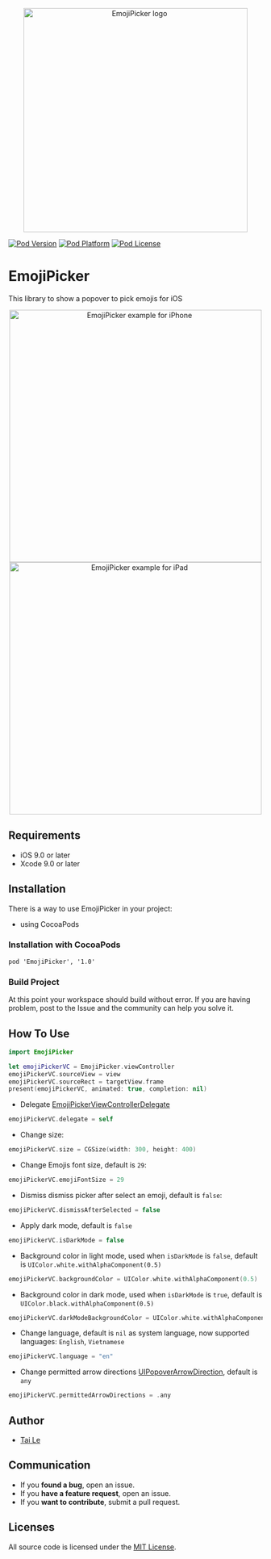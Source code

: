 <p align="center" >
  <img src="icon.png" title="EmojiPicker logo" width='444' float=left>
</p>

[![Pod Version](https://cocoapod-badges.herokuapp.com/v/EmojiPicker/badge.png)](http://cocoadocs.org/docsets/EmojiPicker/)
[![Pod Platform](https://cocoapod-badges.herokuapp.com/p/EmojiPicker/badge.png)](http://cocoadocs.org/docsets/EmojiPicker/)
[![Pod License](https://cocoapod-badges.herokuapp.com/l/EmojiPicker/badge.png)](https://www.apache.org/licenses/LICENSE-2.0.html)

# EmojiPicker
This library to show a popover to pick emojis for iOS

<p align="center" >
  <img src="iphone-example.gif" title="EmojiPicker example for iPhone" height='500' float=left>
  <img src="ipad-example.gif" title="EmojiPicker example for iPad" height='500' float=left>
</p>

## Requirements

- iOS 9.0 or later
- Xcode 9.0 or later

## Installation
There is a way to use EmojiPicker in your project:

- using CocoaPods

### Installation with CocoaPods

```
pod 'EmojiPicker', '1.0'
```
### Build Project

At this point your workspace should build without error. If you are having problem, post to the Issue and the
community can help you solve it.

## How To Use

```swift
import EmojiPicker

let emojiPickerVC = EmojiPicker.viewController
emojiPickerVC.sourceView = view
emojiPickerVC.sourceRect = targetView.frame
present(emojiPickerVC, animated: true, completion: nil)
```

- Delegate [EmojiPickerViewControllerDelegate](https://github.com/levantAJ/EmojiPicker/blob/master/EmojiPicker/View/EmojiPickerViewController.swift)
```swift
emojiPickerVC.delegate = self
```

- Change size:
```swift
emojiPickerVC.size = CGSize(width: 300, height: 400)
```

- Change Emojis font size, default is `29`:
```swift
emojiPickerVC.emojiFontSize = 29
```

- Dismiss dismiss picker after select an emoji, default is `false`:
```swift
emojiPickerVC.dismissAfterSelected = false
```

- Apply dark mode, default is `false`
```swift
emojiPickerVC.isDarkMode = false
```

- Background color in light mode, used when `isDarkMode` is `false`, default is `UIColor.white.withAlphaComponent(0.5)`
```swift
emojiPickerVC.backgroundColor = UIColor.white.withAlphaComponent(0.5)
```

- Background color in dark mode, used when `isDarkMode` is `true`, default is `UIColor.black.withAlphaComponent(0.5)`
```swift
emojiPickerVC.darkModeBackgroundColor = UIColor.white.withAlphaComponent(0.5)
```

- Change language, default is `nil` as system language, now supported languages: `English`, `Vietnamese`

```swift
emojiPickerVC.language = "en"
```
  
- Change permitted arrow directions [UIPopoverArrowDirection](https://developer.apple.com/documentation/uikit/uipopoverarrowdirection), default is `any`

```swift
emojiPickerVC.permittedArrowDirections = .any
```

## Author
- [Tai Le](https://github.com/levantAJ)

## Communication
- If you **found a bug**, open an issue.
- If you **have a feature request**, open an issue.
- If you **want to contribute**, submit a pull request.

## Licenses

All source code is licensed under the [MIT License](https://raw.githubusercontent.com/levantAJ/EmojiPicker/master/LICENSE).
